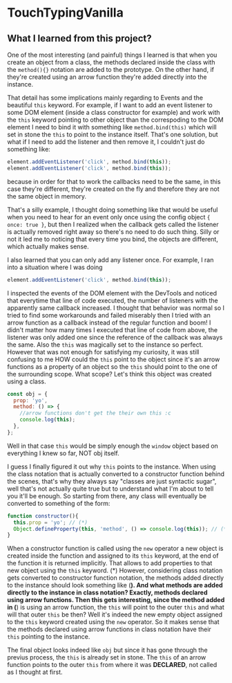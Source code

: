 # TouchTypingVanilla
## What I learned from this project?
One of the most interesting (and painful) things I learned is that when you create an object from a class, the methods declared inside the class with the `method(){}` notation are added to the prototype.
On the other hand, if they're created using an arrow function they're added directly into the instance.

That detail has some implications mainly regarding to Events and the beautiful `this` keyword.
For example, if I want to add an event listener to some DOM element (inside a class constructor for example) and work with the `this` keyword pointing to other object than the correspoding to the DOM element I need to bind it with something like `method.bind(this)` which will set in stone the `this` to point to the instance itself.
That's one solution, but what if I need to add the listener and then remove it, I couldn't just do something like:
```js
element.addEventListener('click', method.bind(this));
element.addEventListener('click', method.bind(this));
```
because in order for that to work the callbacks need to be the same, in this case they're different, they're created on the fly and therefore they are not the same object in memory.

That's a silly example, I thought doing something like that would be useful when you need to hear for an event only once using the config object `{ once: true }`, but then I realized when the callback gets called the listener is actually removed right away so there's no need to do such thing.
Silly or not it led me to noticing that every time you bind, the objects are different, which actually makes sense.

I also learned that you can only add any listener once.
For example, I ran into a situation where I was doing 
```js
element.addEventListener('click', method.bind(this));
```
I inspected the events of the DOM element with the DevTools and noticed that everytime that line of code executed, the number of listeners with the apparently same callback increased.
I thought that behavior was normal so I tried to find some workarounds and failed miserably then I tried with an arrow function as a callback instead of the regular function and boom! I didn't matter how many times I executed that line of code from above, the listener was only added one since the reference of the callback was always the same.
Also the `this` was magically set to the instance so perfect. 
However that was not enough for satisfying my curiosity, it was still confusing to me HOW could the `this` point to the object since it's an arrow functions as a property of an object so the `this` should point to the one of the surrounding scope.
What scope? Let's think this object was created using a class.
```js
const obj = {
  prop: 'yo',
  method: () => {
    //arrow functions don't get the their own this :c
    console.log(this);
  },
};
```
Well in that case `this` would be simply enough the `window` object based on everything I knew so far, NOT obj itself.

I guess I finally figured it out why `this` points to the instance.
When using the class notation that is actually converted to a constructor function behind the scenes, that's why they always say "classes are just syntactic sugar", well that's not actually quite true but to understand what I'm about to tell you it'll be enough.
So starting from there, any class will eventually be converted to something of the form:
```js
function constructor(){
  this.prop = 'yo'; // (*)
  Object.defineProperty(this, 'method', () => console.log(this)); // (**)
}
```
When a constructor function is called using the `new` operator a new object is created inside the function and assigned to its `this` keyword, at the end of the function it is returned implicitly.
That allows to add properties to that new object using the `this` keyword. (*)
However, considering class notation gets converted to constructor function notation, the methods added directly to the instance should look something like (**).
And what methods are added directly to the instance in class notation? Exactly, methods declared using arrow functions.
Then this gets interesting, since the method added in (**) is using an arrow function, the `this` will point to the outer `this` and what will that outer `this` be then? 
Well it's indeed the new empty object assigned to the `this` keyword created using the `new` operator.
So it makes sense that the methods declared using arrow functions in class notation have their `this` pointing to the instance.

The final object looks indeed like `obj` but since it has gone through the previus process, the `this` is already set in stone. 
The `this` of an arrow function points to the outer `this` from where it was **DECLARED**, not called as I thought at first.
